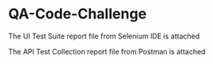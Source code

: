 # QA-Code-Challenge

The UI Test Suite report file from Selenium IDE is attached

The API Test Collection report file from Postman is attached


